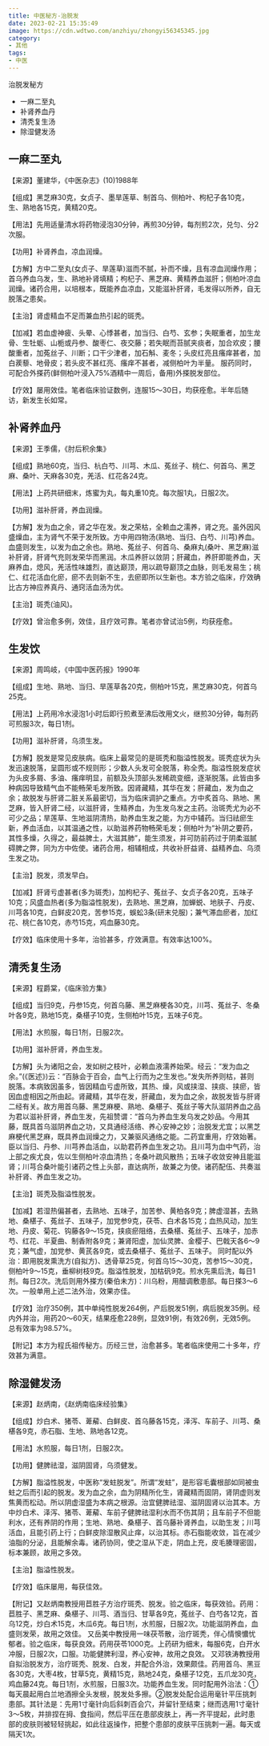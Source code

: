 ```yaml
---
title: 中医秘方-治脱发
date: 2023-02-21 15:35:49
image: https://cdn.wdtwo.com/anzhiyu/zhongyi56345345.jpg
category: 
- 其他
tags: 
- 中医
---
```


治脱发秘方

- 一麻二至丸
- 补肾养血丹
- 清秃复生汤
- 除湿健发汤

<!--more-->

## 一麻二至丸

【来源】董建华，《中医杂志》(10)1988年

【组成】黑芝麻30克，女贞子、墨旱莲草、制首乌、侧柏叶、枸杞子各10克，生、熟地各15克，黄精20克。

【用法】先用适量清水将药物浸泡30分钟，再煎30分钟，每剂煎2次，兑匀、分2次服。

【功用】补肾养血，凉血润燥。

【方解】方中二至丸(女贞子、旱莲草)滋而不腻，补而不燥，且有凉血润燥作用；首乌养血乌发，生、熟地补肾填精；枸杞子、黑芝麻、黄精养血滋肝；侧柏叶凉血润燥。诸药合用，以培根本，既能养血凉血，又能滋补肝肾，毛发得以所养，自无脱落之患矣。

【主治】肾虚精血不足而兼血热引起的斑秃。

【加减】若血虚神疲、头晕、心悸甚者，加当归、白芍、玄参；失眠重者，加生龙骨、生牡蛎、山栀或丹参、酸枣仁、夜交藤；若失眠而苔腻夹痰者，加合欢皮；腰酸重者，加菟丝子、川断；口干少津者，加石斛、麦冬；头皮红亮且瘙痒甚者，加白蒺藜、地骨皮；若头皮不甚红亮、瘙痒不甚者，减侧柏叶为半量。
服药同时，可配合外搽药(鲜侧柏叶浸入75%酒精中一周后，备用)外搽脱发部位。

【疗效】屡用效佳。笔者临床验证数例，连服15～30日，均获痊愈。半年后随访，新发生长如常。
 
## 补肾养血丹

【来源】王季儒，《肘后积余集》

【组成】熟地60克，当归、杭白芍、川芎、木瓜、菟丝子、桃仁、何首乌、黑芝麻、桑叶、天麻各30克，羌活、红花各24克。

【用法】上药共研细末，炼蜜为丸，每丸重10克。每次服1丸，日服2次。

【功用】滋补肝肾，养血润燥。

【方解】发为血之余，肾之华在发。发之荣枯，全赖血之濡养，肾之充。虽外因风盛燥血，主为肾气不荣于发所致。方中用四物汤(熟地、当归、白芍、川芎)养血。血盛则发生，以发为血之余也。熟地、菟丝子、何首乌、桑麻丸(桑叶、黑芝麻)滋补肝肾，肝肾气充则发荣华而黑润。木瓜养肝以敛阴；肝藏血，养肝即能养血，天麻养血，熄风，羌活性味雄烈，直达巅顶，用以疏导巅顶之血脉，则毛发易生；桃仁、红花活血化瘀，瘀不去则新不生，去瘀即所以生新也。本方验之临床，疗效确比古方神应养真丹、通窍活血汤为优。

【主治】斑秃(油风)。

【疗效】曾治愈多例，效佳，且疗效可靠。笔者亦曾试治5例，均获痊愈。
 
## 生发饮

【来源】周鸣岐，《中国中医药报》1990年

【组成】生地、熟地、当归、旱莲草各20克，侧柏叶15克，黑芝麻30克，何首乌25克。

【用法】上药用冷水浸泡1小时后即行煎煮至沸后改用文火，继煎30分钟，每剂药可煎服3次，每日1剂。

【功用】滋补肝肾，乌须生发。

【方解】脱发是常见皮肤病。临床上最常见的是斑秃和脂溢性脱发。斑秃症状为头发迅速脱落，呈圆形或不规则形；少数人头发可全脱落，称全秃。脂溢性脱发症状为头皮多屑、多油、瘙痒明显，前额及头顶部头发稀疏变细，逐渐脱落。此皆由多种病因导致精气血不能畅荣毛发所致。因肾藏精，其华在发；肝藏血，发为血之余；故脱发与肝肾二脏关系最密切，当为临床调护之重点。方中炙首乌、熟地、黑芝麻，皆入肝肾二经，以滋肝肾，生精养血，为生发乌发之主药。治斑秃尤为必不可少之品；旱莲草、生地滋阴清热，助养血生发之能，为方中辅药。当归祛瘀生新，养血活血，以其温通之性，以助滋养药物畅荣毛发；侧柏叶为“补阴之要药，其性多燥，久得之，最益脾土，大滋其肺”，能生须发，并可防前药过于阴柔滋腻碍脾之弊，同为方中佐使。诸药合用，相辅相成，共收补肝益肾、益精养血、乌须生发之功。

【主治】脱发，须发早白。

【加减】肝肾亏虚甚者(多为斑秃)，加枸杞子、菟丝子、女贞子各20克，五味子10克；风盛血热者(多为脂溢性脱发)，去熟地、黑芝麻，加蝉蜕、地肤子、丹皮、川芎各10克，白鲜皮20克，苦参15克，蜈蚣3条(研末兑服)；兼气滞血瘀者，加红花、桃仁各10克，赤芍15克，鸡血藤30克。

【疗效】临床使用十多年，治验甚多，疗效满意。有效率达100%。
 
## 清秃复生汤

【来源】程爵棠，《临床验方集》

【组成】当归9克，丹参15克，何首乌藤、黑芝麻梗各30克，川芎、菟丝子、冬桑叶各9克，熟地15克，桑椹子10克，生侧柏叶15克，五味子6克。

【用法】水煎服，每日1剂，日服2次。

【功用】滋补肝肾，养血生发。

【方解】头为诸阳之会，发如树之枝叶，必赖血液濡养始荣。经云：“发为血之余。”(《医述》)云：“百脉会于百会，血气上行而为之生发也。”发失所养则枯，甚则脱落。本病致因虽多，皆因精血亏虚所致，其热、燥，风或挟湿、挟痰、挟瘀，皆因血虚相因之所由起。肾藏精，其华在发，肝藏血，发为血之余，故脱发皆与肝肾二经有关。故方用首乌藤、黑芝麻梗、熟地、桑椹子、菟丝子等大队滋阴养血之品为君以滋补肝肾，养血生发，先祖赞谓：“首乌为养血生发乌发之妙品。今用其藤，既具首乌滋阴养血之功，又具通经活络、养心安神之妙；治脱发尤宜；以黑芝麻梗代黑芝麻，既具养血润燥之力，又兼驱风通络之能。二药宜重用，疗效始著。臣以当归、丹参、川芎养血活血，以助君药养血生发之功。且川芎为血中气药，治上部之疾尤良，佐以生侧柏叶凉血清热；冬桑叶疏风散热；五味子收敛安神且能滋肾；川芎合桑叶能引诸药之性上头部，直达病所，故兼之为使。诸药配伍、共奏滋补肝肾、养血生发之功。

【主治】斑秃及脂溢性脱发。

【加减】若湿热偏甚者，去熟地、五味子，加苦参、黄柏各9克；脾虚湿甚，去熟地、桑椹子、菟丝子、五味子，加党参9克，茯苓、白术各15克；血热风动，加生地、丹皮、菊花、钩藤各9～15克，挟痰瘀阻络，去桑椹、菟丝子、五味子，加赤芍、红花、半夏曲、制香附各9克；兼肾阳虚，加仙灵脾、金樱子、巴戟天各6～9克；兼气虚，加党参、黄芪各9克，或去桑椹子、菟丝子、五味子。
同时配以外治：即用脱发熏洗方(自拟方)、透骨草25克，何首乌15～30克，苦参15～30克，侧柏叶9～15克，垂柳树枝9克。脂溢性脱发，加枯矾9克。煎水先熏后洗，每日1剂。每日2次。洗后则用外搽方(秦伯未方)：川乌粉，用醋调敷患部。每日搽3～6次。一般单用上述二法外治，效果亦佳。

【疗效】治疗350例，其中单纯性脱发264例，产后脱发51例，病后脱发35例。经内外并治，用药20～60天，结果痊愈228例，显效91例，有效26例，无效5例。总有效率为98.57%。

【附记】本方为程氏祖传秘方。历经三世，治愈甚多。笔者临床使用二十多年，疗效甚为满意。
 
## 除湿健发汤

【来源】赵炳南，《赵炳南临床经验集》

【组成】炒白术、猪苓、萆薢、白鲜皮、首乌藤各15克，泽泻、车前子、川芎、桑椹各9克，赤石脂、生地、熟地各12克。

【用法】水煎服，每日1剂，日服2次。

【功用】健脾祛湿，滋阴固肾，乌须健发。

【方解】脂溢性脱发，中医称“发蛀脱发”。所谓“发蛀”，是形容毛囊根部如同被虫蛀之后而引起的脱发。发为血之余，血为阴精所化生，肾藏精而固阴，肾阴虚则发焦黄而松动。所以阴虚湿盛为本病之根源。治宜健脾祛湿、滋阴固肾以治其本。方中炒白术、泽泻、猪苓、萆薢、车前子健脾祛湿利水而不伤其阴；且车前子不但能利水，还有养阴的作用；生地、熟地、桑椹子、首乌藤补肾养血，以助生发；川芎活血，且能引药上行；白鲜皮除湿散风止痒，以治其标。赤石脂能收敛，旨在减少油脂的分泌，且能解余毒。诸药协同，使之湿从下走，阴血上充，皮毛腠理密固，标本兼顾，故用之多效。

【主治】脂溢性脱发。

【疗效】临床屡用，每获佳效。

【附记】又赵炳南教授用苣胜子方治疗斑秃、脱发。验之临床，每获效验。药用：苣胜子、黑芝麻、桑椹子、川芎、酒当归、甘草各9克，菟丝子、白芍各12克，首乌12克，炒白术15克，木瓜6克。每日1剂，水煎服，日服2次。功能滋阴养血，血盛则发荣，故用之效佳。
又岳美中教授用一味茯苓散，治疗斑秃，伴心情懊憹忧郁者。验之临床，每获良效。药用茯苓1000克。上药研为细末，每服6克，白开水冲服，日服2次，口服。功能健脾利湿，养心安神，故用之良效。
又邓铁涛教授用自拟治脱发方，治疗斑秃、脱发、白发，并配合外治，效果颇佳。药用首乌、黑豆各30克，大枣4枚，甘草5克，黄精15克，熟地24克，桑椹子12克，五爪龙30克，鸡血藤24克。每日1剂，水煎服，日服3次。功能养血生发。同时配用外治法：①每天晨起用白兰地酒擦全头发根，脱发处多擦。②脱发处配合运用毫针平压挑刺患部。其针法是：先用1寸毫针向后斜刺百会穴，并留针至结束；继而选用1寸毫针3～5枚，并排捏在拇、食指间，然后平压在患部皮肤上，再一齐平提起，此时患部的皮肤则被轻轻挑起，如此往返操作，把整个患部的皮肤平压挑刺一遍。每天或隔天1次。












